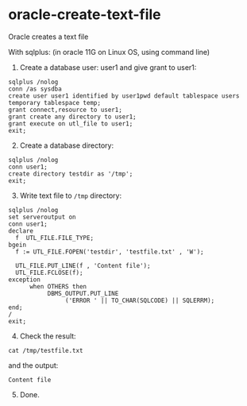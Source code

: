 # oracle-create-text-file
Oracle creates a text file

With sqlplus: (in oracle 11G on Linux OS, using command line)

1. Create a database user: user1 and give grant to user1:
```
sqlplus /nolog
conn /as sysdba
create user user1 identified by user1pwd default tablespace users temporary tablespace temp;
grant connect,resource to user1;
grant create any directory to user1;
grant execute on utl_file to user1;
exit;
```

2. Create a database directory:
```
sqlplus /nolog
conn user1;
create directory testdir as '/tmp';
exit;
```

3. Write text file to ```/tmp``` directory:
```
sqlplus /nolog
set serveroutput on
conn user1;
declare
  f  UTL_FILE.FILE_TYPE;
bgein
  f := UTL_FILE.FOPEN('testdir', 'testfile.txt' , 'W');

  UTL_FILE.PUT_LINE(f , 'Content file');
  UTL_FILE.FCLOSE(f);
exception
      when OTHERS then
           DBMS_OUTPUT.PUT_LINE
                ('ERROR ' || TO_CHAR(SQLCODE) || SQLERRM);
end;
/
exit;
```

4. Check the result:
```
cat /tmp/testfile.txt
```
and the output:
```
Content file
```

5. Done.

